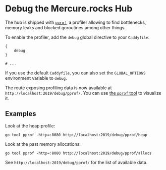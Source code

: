 # Debug the Mercure.rocks Hub

The hub is shipped with [`pprof`](https://blog.golang.org/pprof),
a profiler allowing to find bottlenecks, memory leaks and blocked goroutines
among other things.

To enable the profiler, add the `debug` global directive to your `Caddyfile`:

```Caddyfile
{
    debug
}

# ...
```

If you use the default `Caddyfile`,  you can also set the `GLOBAL_OPTIONS` environment variable to `debug`.

The route exposing profiling data is now available at `http://localhost:2019/debug/pprof/`.
You can use [the `pprof` tool](https://golang.org/pkg/net/http/pprof/) to visualize it.

## Examples

Look at the heap profile:

```console
go tool pprof -http=:8080 http://localhost:2019/debug/pprof/heap
```

Look at the past memory allocations:

```console
go tool pprof -http=:8080 http://localhost:2019/debug/pprof/allocs
```

See `http://localhost:2019/debug/pprof/` for the list of available data.
